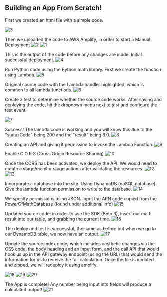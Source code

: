 ## Building an App From Scratch! 

First we created an html file with a simple code.

![3](https://github.com/Nateil503/Nateil503.github.io/assets/114696114/7416069c-c393-430a-9210-668f58349d82)

Then we uploaded the code to AWS Amplify, in order to start a Manual Deployment
![2](https://github.com/Nateil503/Nateil503.github.io/assets/114696114/c29d726c-2ace-4629-b538-086f4a3a042e)
![1](https://github.com/Nateil503/Nateil503.github.io/assets/114696114/63b185d0-0c65-4da0-b4fc-8b85c3712ab1)

This is the output of the code before any changes are made. Initial successful deployment.
![4](https://github.com/Nateil503/Nateil503.github.io/assets/114696114/a3273c3d-e30f-4dda-9909-e6b10b516415)

Run Python code using the Python math library. First we create the function using Lambda.
![5](https://github.com/Nateil503/Nateil503.github.io/assets/114696114/70131776-175a-4cfc-8572-22ff52ade717)

Original source code with the Lambda handler highlighted, which is common to all lambda functions. 
![6](https://github.com/Nateil503/Nateil503.github.io/assets/114696114/99a486a0-24a2-4557-b266-7d597a623fbe)

Create a test to determine whether the source code works. After saving and deploying the code, hit the dropdown menu next to test and configure the test event.

![7](https://github.com/Nateil503/Nateil503.github.io/assets/114696114/b9a5ca21-4c8c-4786-96f0-3e44c316f2ea)

Success! The lambda code is working and you will know this due to the "statusCode" being 200 and the "result" being 8.0.
![8](https://github.com/Nateil503/Nateil503.github.io/assets/114696114/599b05dd-2714-453b-9754-3f1897706f5b)

Creating an API and giving it permission to invoke the Lambda Function.
![9](https://github.com/Nateil503/Nateil503.github.io/assets/114696114/38453036-7b43-4537-a022-40bde315b151)

Enable C.O.R.S (Cross Origin Resource Sharing)
![10](https://github.com/Nateil503/Nateil503.github.io/assets/114696114/07336b1c-0a6e-42de-ad92-d2da252b9d8a)

Once the CORS has been activated, we deploy the API. We would need to create a stage/monitor stage actions after validating the resources.
![12](https://github.com/Nateil503/Nateil503.github.io/assets/114696114/b568b9db-5742-458c-bb59-e575c8a7608d)
![13](https://github.com/Nateil503/Nateil503.github.io/assets/114696114/7c2b85c3-f164-4b88-90d9-08c9cb782b94)

Incorporate a database into the site. Using DynamoDB (noSQL database). Give the lambda function permission to write to the database. 
![14](https://github.com/Nateil503/Nateil503.github.io/assets/114696114/3432e16e-c559-4342-8398-f2f11ce7d611)

We specify permissions using JSON. Input the ARN code copied from the PowerOfMathDatabase (found under additional info)
![15](https://github.com/Nateil503/Nateil503.github.io/assets/114696114/77ee6e0a-746e-48fd-8f62-71f9499b89cf)

Updated source code: in order to use the SDK (Boto.3), insert our math result into our table, and grabbing the current time. 
![16](https://github.com/Nateil503/Nateil503.github.io/assets/114696114/7ae4db0f-2f92-4d16-95b9-7bf85dcd2f6f)

The deploy and test is successful, the same as before but when we go to our DynamoDB table, we now have an output. 
![17](https://github.com/Nateil503/Nateil503.github.io/assets/114696114/837be5ee-ce22-4511-9da4-055dc1d0940b)

Update the source Index code; which includes aesthetic changes via the CSS code, the body heading and an input form, and the call API that would hook us up in the API gateway endpoint (using the URL) that would send the information for us to receive the full calculation. Once the file is updated and zipped, we will redeploy it using amplify.

![18](https://github.com/Nateil503/Nateil503.github.io/assets/114696114/a0f59c88-2913-4a87-95f7-de26f0162c33)
![19](https://github.com/Nateil503/Nateil503.github.io/assets/114696114/b9d3ef33-115d-4029-9038-8d35515117ce)
![20](https://github.com/Nateil503/Nateil503.github.io/assets/114696114/a7766991-02d9-4af2-9e54-980ce0121533)

The App is complete! Any number being input into fields will produce a calculated output!
![21](https://github.com/Nateil503/Nateil503.github.io/assets/114696114/db76806a-363f-4b9e-8e50-563011ee30b5)


